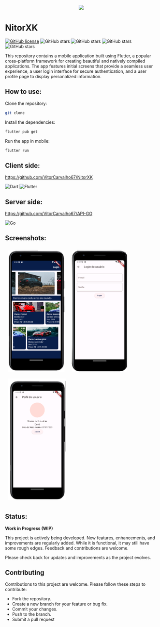 <div align="center">
  <img src="https://github.com/VitorCarvalho67/NitorXK/assets/102667323/34ee1558-dcec-4a94-bff0-41f430efdd42" />
</div>

# NitorXK

[![GitHub license](https://img.shields.io/github/license/vitorcarvalho67/NitorXK)](vitorcarvalho67/NitorXK/blob/master/LICENSE) ![GitHub stars](https://img.shields.io/github/stars/vitorcarvalho67/NitorXK) ![GitHub stars](https://img.shields.io/github/languages/count/alvarorichard/ZennityLang) ![GitHub stars](https://img.shields.io/github/languages/top/vitorcarvalho67/NitorXK)  ![GitHub stars](https://img.shields.io/github/last-commit/vitorcarvalho67/NitorXK)

This repository contains a mobile application built using Flutter, a popular cross-platform framework for creating beautiful and natively compiled applications. The app features initial screens that provide a seamless user experience, a user login interface for secure authentication, and a user profile page to display personalized information.

## How to use:

Clone the repository:
```bash
git clone
```

Install the dependencies:
```bash
flutter pub get
```

Run the app in mobile:
```bash
flutter run
```

## Client side:
https://github.com/VitorCarvalho67/NitorXK

![Dart](https://img.shields.io/badge/dart-%230175C2.svg?style=for-the-badge&logo=dart&logoColor=white) ![Flutter](https://img.shields.io/badge/Flutter-%2302569B.svg?style=for-the-badge&logo=Flutter&logoColor=white)

## Server side:
https://github.com/VitorCarvalho67/API-GO

![Go](https://img.shields.io/badge/go-%2300ADD8.svg?style=for-the-badge&logo=go&logoColor=white)

## Screenshots:
<img style="margin: 10px; height: 400px;" src="public/Screenshot_273.png" />
<img style="margin: 10px; height: 400px;" src="public/Screenshot_274.png" />
<img style="margin: 10px; height: 400px;" src="public/Screenshot_275.png" />

## Status:

**Work in Progress (WIP)**

This project is actively being developed. New features, enhancements, and improvements are regularly added. While it is functional, it may still have some rough edges. Feedback and contributions are welcome.

Please check back for updates and improvements as the project evolves.

## Contributing

Contributions to this project are welcome. Please follow these steps to contribute:

- Fork the repository.
- Create a new branch for your feature or bug fix.
- Commit your changes.
- Push to the branch.
- Submit a pull request

